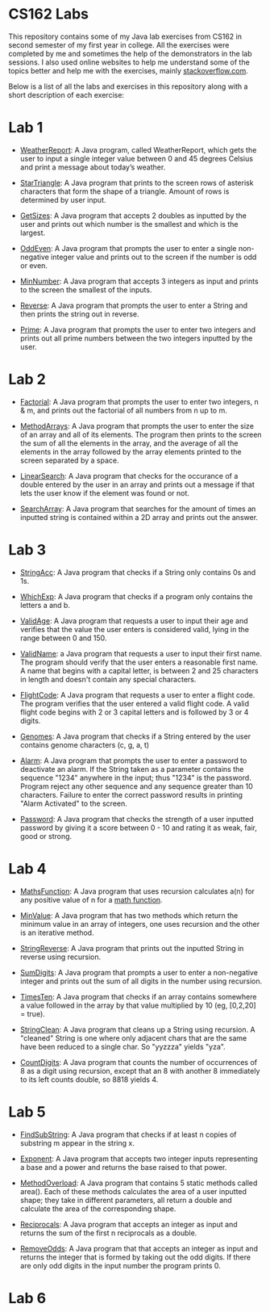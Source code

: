 # CS162 Labs
This repository contains some of my Java lab exercises from CS162 in second semester of my first year in college. All the exercises were completed by me and sometimes the help of the demonstrators in the lab sessions. I also used online websites to help me understand some of the topics better and help me with the exercises, mainly [stackoverflow.com](https://stackoverflow.com/).

Below is a list of all the labs and exercises in this repository along with a short description of each exercise:

# Lab 1
- [WeatherReport](https://github.com/ArturMK98/CS162-Labs/blob/master/Lab%201/WeatherReport.java): A Java program, called WeatherReport, which gets the user to input a single integer value between 0 and 45 degrees Celsius and print a message about today’s weather.

- [StarTriangle](https://github.com/ArturMK98/CS162-Labs/blob/master/Lab%201/StarTriangle.java): A Java program that prints to the screen rows of asterisk characters that form the shape of a triangle. Amount of rows is determined by user input.

- [GetSizes](https://github.com/ArturMK98/CS162-Labs/blob/master/Lab%201/GetSizes.java): A Java program that accepts 2 doubles as inputted by the user and prints out which number is the smallest and which is the largest.

- [OddEven](https://github.com/ArturMK98/CS162-Labs/blob/master/Lab%201/OddEven.java): A Java program that prompts the user to enter a single non-negative integer value and prints out to the screen if the number is odd or even.

- [MinNumber](https://github.com/ArturMK98/CS162-Labs/blob/master/Lab%201/MinNumber.java): A Java program that accepts 3 integers as input and prints to the screen the smallest of the inputs.

- [Reverse](https://github.com/ArturMK98/CS162-Labs/blob/master/Lab%201/Reverse.java): A Java program that prompts the user to enter a String and then prints the string out in reverse.

- [Prime](https://github.com/ArturMK98/CS162-Labs/blob/master/Lab%201/Prime.java): A Java program that prompts the user to enter two integers and prints out all prime numbers between the two integers inputted by the user.

# Lab 2
- [Factorial](https://github.com/ArturMK98/CS162-Labs/blob/master/Lab%202/Factorial.java): A Java program that prompts the user to enter two integers, n & m, and prints out the factorial of all numbers from n up to m.

- [MethodArrays](https://github.com/ArturMK98/CS162-Labs/blob/master/Lab%202/MethodsArrays.java): A Java program that prompts the user to enter the size of an array and all of its elements. The program then prints to the screen the sum of all the elements in the array, and the average of all the elements in the array followed by the array elements printed to the screen separated by a space.

- [LinearSearch](https://github.com/ArturMK98/CS162-Labs/blob/master/Lab%202/LinearSearch.java): A Java program that checks for the occurance of a double entered by the user in an array and prints out a message if that lets the user know if the element was found or not.

- [SearchArray](https://github.com/ArturMK98/CS162-Labs/blob/master/Lab%202/SearchArray.java): A Java program that searches for the amount of times an inputted string is contained within a 2D array and prints out the answer.

# Lab 3
- [StringAcc](https://github.com/ArturMK98/CS162-Labs/blob/master/Lab%203/StringAcc.java): A Java program that checks if a String only contains 0s and 1s.

- [WhichExp](https://github.com/ArturMK98/CS162-Labs/blob/master/Lab%203/WhichExp.java): A Java program that checks if a program only contains the letters a and b.

- [ValidAge](https://github.com/ArturMK98/CS162-Labs/blob/master/Lab%203/ValidAge.java): A Java program that requests a user to input their age and verifies that the value the user enters is considered valid, lying in the range between 0 and 150.

- [ValidName](https://github.com/ArturMK98/CS162-Labs/blob/master/Lab%203/ValidName.java): a Java program that requests a user to input their first name. The program should verify that the user enters a reasonable first name. A name that begins with a capital letter, is between 2 and 25 characters in length and doesn't contain any special characters.

- [FlightCode](https://github.com/ArturMK98/CS162-Labs/blob/master/Lab%203/FlightCode.java): A Java program that requests a user to enter a flight code. The program verifies that the user entered a valid flight code. A valid flight code begins with 2 or 3 capital letters and is followed by 3 or 4 digits.

- [Genomes](https://github.com/ArturMK98/CS162-Labs/blob/master/Lab%203/Genomes.java): A Java program that checks if a String entered by the user contains genome characters (c, g, a, t)

- [Alarm](https://github.com/ArturMK98/CS162-Labs/blob/master/Lab%203/Alarm.java): A Java program that prompts the user to enter a password to deactivate an alarm. If the String taken as a parameter contains the sequence "1234" anywhere in the input; thus "1234" is the password. Program reject any other sequence and any sequence greater than 10 characters. Failure to enter the correct password results in printing "Alarm Activated" to the screen.

- [Password](https://github.com/ArturMK98/CS162-Labs/blob/master/Lab%203/Password.java): A Java program that checks the strength of a user inputted password by giving it a score between 0 - 10 and rating it as weak, fair, good or strong.

# Lab 4
- [MathsFunction](https://github.com/ArturMK98/CS162-Labs/blob/master/Lab%204/MathsFunction.java): A Java program that uses recursion calculates a(n) for any positive value of n for a [math function](https://github.com/ArturMK98/CS162-Labs/blob/master/Lab%204/Function.JPG).

- [MinValue](https://github.com/ArturMK98/CS162-Labs/blob/master/Lab%204/MinValue.java): A Java program that has two methods which return the minimum value in an array of integers, one uses recursion and the other is an iterative method.

- [StringReverse](https://github.com/ArturMK98/CS162-Labs/blob/master/Lab%204/StringReverse.java): A Java program that prints out the inputted String in reverse using recursion.

- [SumDigits](https://github.com/ArturMK98/CS162-Labs/blob/master/Lab%204/SumDigits.java): A Java program that prompts a user to enter a non-negative integer and prints out the sum of all digits in the number using recursion.

- [TimesTen](https://github.com/ArturMK98/CS162-Labs/blob/master/Lab%204/TimesTen.java): A Java program that checks if an array contains somewhere a value followed in the array by that value multiplied by 10 (eg, [0,2,20] = true).

- [StringClean](https://github.com/ArturMK98/CS162-Labs/blob/master/Lab%204/StringClean.java): A Java program that cleans up a String using recursion. A "cleaned" String is one where only adjacent chars that are the same have been reduced to a single char. So "yyzzza" yields "yza".

- [CountDigits](https://github.com/ArturMK98/CS162-Labs/blob/master/Lab%204/CountDigits.java): A Java program that counts the number of occurrences of 8 as a digit using recursion, except that an 8 with another 8 immediately to its left counts double, so 8818 yields 4.

# Lab 5
- [FindSubString](https://github.com/ArturMK98/CS162-Labs/blob/master/Lab%205/FindSubString.java): A Java program that checks if at least n copies of substring m appear in the string x.

- [Exponent](https://github.com/ArturMK98/CS162-Labs/blob/master/Lab%205/Exponent.java): A Java program that accepts two integer inputs representing a base and a power and returns the base raised to that power.

- [MethodOverload](https://github.com/ArturMK98/CS162-Labs/blob/master/Lab%205/MethodOverload.java): A Java program that contains 5 static methods called area(). Each of these methods calculates the area of a user inputted shape; they take in different parameters, all return a double and calculate the area of the corresponding shape.

- [Reciprocals](https://github.com/ArturMK98/CS162-Labs/blob/master/Lab%205/Reciprocals.java): A Java program that accepts an integer as input and returns the sum of the first n reciprocals as a double.

- [RemoveOdds](https://github.com/ArturMK98/CS162-Labs/blob/master/Lab%205/RemoveOdds.java): A Java program that that accepts an integer as input and returns the integer that is formed by taking out the odd digits. If there are only odd digits in the input number the program prints 0.

# Lab 6


